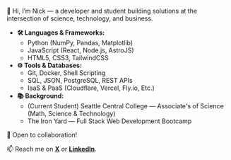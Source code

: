 👋 Hi, I’m Nick — a developer and student building solutions at the intersection of science, technology, and business.

* **🛠️ Languages & Frameworks:**
  * Python (NumPy, Pandas, Matplotlib)
  * JavaScript (React, Node.js, AstroJS)
  * HTML5, CSS3, TailwindCSS
* **⚙️ Tools & Databases:**
  * Git, Docker, Shell Scripting
  * SQL, JSON, PostgreSQL, REST APIs
  * IaaS & PaaS (Cloudflare, Vercel, Fly.io, Etc.)
* **📚 Background:**
  * (Current Student) Seattle Central College — Associate's of Science (Math, Science & Technology)
  * The Iron Yard — Full Stack Web Development Bootcamp
 

💬 Open to collaboration!

📫 Reach me on **[X](https://x.com/nickbischoffx)** or **[LinkedIn](https://www.linkedin.com/in/nick-bischoff/)**.
